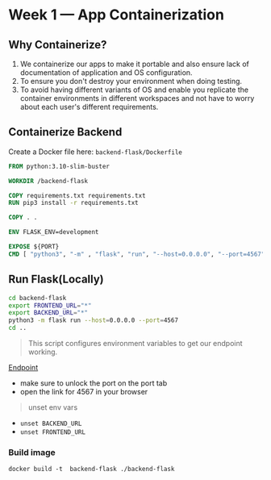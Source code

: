 # Week 1 — App Containerization

## Why Containerize?
1. We containerize our apps to make it portable and also ensure lack of documentation of application and OS configuration.
2. To ensure you don't destroy your environment when doing testing.
3. To avoid having different variants of OS and enable you replicate the container environments in different workspaces and
   not have to worry about each user's different requirements.

## Containerize Backend
Create a Docker file here:  `backend-flask/Dockerfile`

```dockerfile
FROM python:3.10-slim-buster

WORKDIR /backend-flask

COPY requirements.txt requirements.txt
RUN pip3 install -r requirements.txt

COPY . .

ENV FLASK_ENV=development

EXPOSE ${PORT}
CMD [ "python3", "-m" , "flask", "run", "--host=0.0.0.0", "--port=4567"]
```
## Run Flask(**Locally**)

```sh
cd backend-flask
export FRONTEND_URL="*"
export BACKEND_URL="*"
python3 -m flask run --host=0.0.0.0 --port=4567
cd ..
```

> This script configures environment variables to get our endpoint working.

 [Endpoint](https://4567-nielsen2e-awsbootcampcr-afx5p2tp8vw.ws-eu89.gitpod.io/api/activities/home)
 
- make sure to unlock the port on the port tab
- open the link for 4567 in your browser

> unset env vars
- `unset BACKEND_URL`
- `unset FRONTEND_URL`

### Build image
`docker build -t  backend-flask ./backend-flask`
